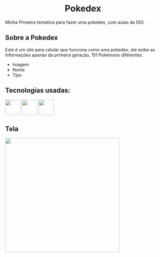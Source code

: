 <h1 align="center">
   Pokedex
</h1>
Minha Primeira tentativa para fazer uma pokedex, com aulas da DIO.

## Sobre a Pokedex
Este é um site para celular que funciona como uma pokedex, ele exibe as informações apenas da primeira geração, 151 Pokémons diferentes.
- Imagem
- Nome
- Tipo

## Tecnologias usadas:
<img src="https://cdn.jsdelivr.net/gh/devicons/devicon/icons/javascript/javascript-original.svg" width = 50 /> <img src="https://cdn.jsdelivr.net/gh/devicons/devicon/icons/html5/html5-original.svg" width = 50 /> <img src="https://cdn.jsdelivr.net/gh/devicons/devicon/icons/css3/css3-original.svg" width = 50 />

## Tela
<img src="https://user-images.githubusercontent.com/113401757/235277218-9f2363c2-d052-4017-9e3f-0df29d578951.jpg" width = 370 />
